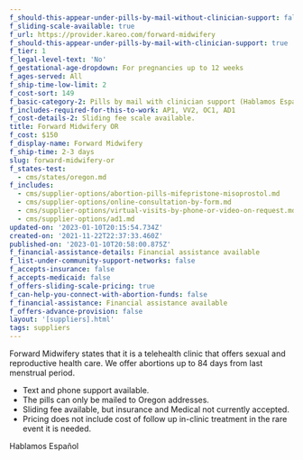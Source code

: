 ```yaml
---
f_should-this-appear-under-pills-by-mail-without-clinician-support: false
f_sliding-scale-available: true
f_url: https://provider.kareo.com/forward-midwifery
f_should-this-appear-under-pills-by-mail-with-clinician-support: true
f_tier: 1
f_legal-level-text: 'No'
f_gestational-age-dropdown: For pregnancies up to 12 weeks
f_ages-served: All
f_ship-time-low-limit: 2
f_cost-sort: 149
f_basic-category-2: Pills by mail with clinician support (Hablamos Español)
f_includes-required-for-this-to-work: AP1, VV2, OC1, AD1
f_cost-details-2: Sliding fee scale available.
title: Forward Midwifery OR
f_cost: $150
f_display-name: Forward Midwifery
f_ship-time: 2-3 days
slug: forward-midwifery-or
f_states-test:
  - cms/states/oregon.md
f_includes:
  - cms/supplier-options/abortion-pills-mifepristone-misoprostol.md
  - cms/supplier-options/online-consultation-by-form.md
  - cms/supplier-options/virtual-visits-by-phone-or-video-on-request.md
  - cms/supplier-options/ad1.md
updated-on: '2023-01-10T20:15:54.734Z'
created-on: '2021-11-22T22:37:33.460Z'
published-on: '2023-01-10T20:58:00.875Z'
f_financial-assistance-details: Financial assistance available
f_list-under-community-support-networks: false
f_accepts-insurance: false
f_accepts-medicaid: false
f_offers-sliding-scale-pricing: true
f_can-help-you-connect-with-abortion-funds: false
f_financial-assistance: Financial assistance available
f_offers-advance-provision: false
layout: '[suppliers].html'
tags: suppliers
---
```


Forward Midwifery states that it is a telehealth clinic that offers sexual and reproductive health care. We offer abortions up to 84 days from last menstrual period.

*   Text and phone support available.
*   The pills can only be mailed to Oregon addresses.
*   Sliding fee available, but insurance and Medical not currently accepted.
*   Pricing does not include cost of follow up in-clinic treatment in the rare event it is needed.

Hablamos Español
